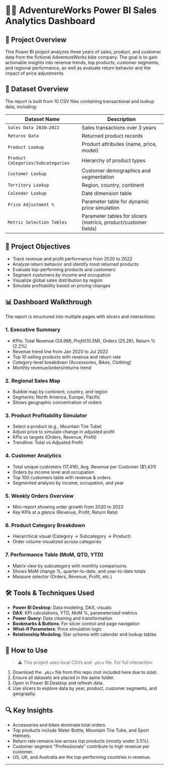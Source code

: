 # 🚴‍♂️ AdventureWorks Power BI Sales Analytics Dashboard

## 📌 Project Overview
This Power BI project analyzes three years of sales, product, and customer data from the fictional AdventureWorks bike company. The goal is to gain actionable insights into revenue trends, top products, customer segments, and regional performance, as well as evaluate return behavior and the impact of price adjustments.

## 📁 Dataset Overview
The report is built from 10 CSV files containing transactional and lookup data, including:

| Dataset Name                        | Description |
|------------------------------------|-------------|
| `Sales Data 2020–2022`             | Sales transactions over 3 years |
| `Returns Data`                     | Returned product records |
| `Product Lookup`                   | Product attributes (name, price, model) |
| `Product Categories/Subcategories` | Hierarchy of product types |
| `Customer Lookup`                  | Customer demographics and segmentation |
| `Territory Lookup`                 | Region, country, continent |
| `Calendar Lookup`                  | Date dimension table |
| `Price Adjustment %`              | Parameter table for dynamic price simulation |
| `Metric Selection Tables`          | Parameter tables for slicers (metrics, product/customer fields) |

## 🎯 Project Objectives
- Track revenue and profit performance from 2020 to 2022
- Analyze return behavior and identify most returned products
- Evaluate top-performing products and customers
- Segment customers by income and occupation
- Visualize global sales distribution by region
- Simulate profitability based on pricing changes

## 📊 Dashboard Walkthrough
The report is structured into multiple pages with slicers and interactions:

### 1. **Executive Summary**
- KPIs: Total Revenue ($24.9M), Profit ($10.5M), Orders (25.2K), Return % (2.2%)
- Revenue trend line from Jan 2020 to Jul 2022
- Top 10 selling products with revenue and return rate
- Category-level breakdown (Accessories, Bikes, Clothing)
- Monthly revenue/orders/returns trend

### 2. **Regional Sales Map**
- Bubble map by continent, country, and region
- Segments: North America, Europe, Pacific
- Shows geographic concentration of orders

### 3. **Product Profitability Simulator**
- Select a product (e.g., Mountain Tire Tube)
- Adjust price to simulate change in adjusted profit
- KPIs vs targets (Orders, Revenue, Profit)
- Trendline: Total vs Adjusted Profit

### 4. **Customer Analytics**
- Total unique customers (17,416), Avg. Revenue per Customer ($1,431)
- Orders by income level and occupation
- Top 100 customers table with revenue & orders
- Segmented analysis by income, occupation, and year

### 5. **Weekly Orders Overview**
- Mini-report showing order growth from 2020 to 2022
- Key KPIs at a glance (Revenue, Profit, Return Rate)

### 6. **Product Category Breakdown**
- Hierarchical visual (Category → Subcategory → Product)
- Order volume visualized across categories

### 7. **Performance Table (MoM, QTD, YTD)**
- Matrix view by subcategory with monthly comparisons
- Shows MoM change %, quarter-to-date, and year-to-date totals
- Measure selector (Orders, Revenue, Profit, etc.)

## 🛠️ Tools & Techniques Used
- **Power BI Desktop**: Data modeling, DAX, visuals
- **DAX**: KPI calculations, YTD, MoM %, parameterized metrics
- **Power Query**: Data cleaning and transformation
- **Bookmarks & Buttons**: For slicer control and page navigation
- **What-If Parameters**: Price simulation logic
- **Relationship Modeling**: Star schema with calendar and lookup tables

## 📎 How to Use
> ⚠️ This project uses local CSVs and `.pbix` file. For full interaction:
1. Download the `.pbix` file from this repo (not included here due to size).
2. Ensure all datasets are placed in the same folder.
3. Open in Power BI Desktop and refresh data.
4. Use slicers to explore data by year, product, customer segments, and geography.

## 🔍 Key Insights
- Accessories and bikes dominate total orders.
- Top products include Water Bottle, Mountain Tire Tube, and Sport Helmets.
- Return rate remains low across top products (mostly under 3.5%).
- Customer segment "Professionals" contribute to high revenue per customer.
- US, UK, and Australia are the top-performing countries in revenue.

---

